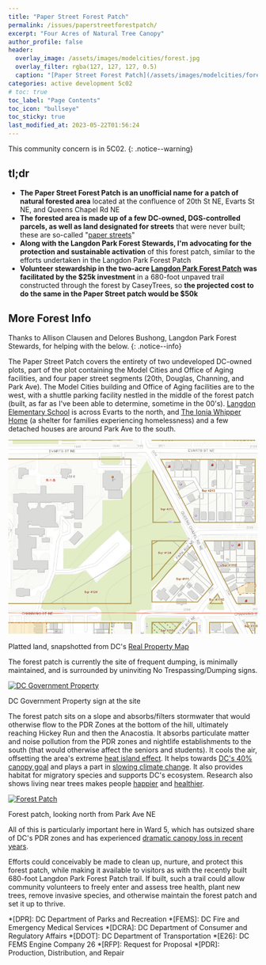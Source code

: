```yaml
---
title: "Paper Street Forest Patch"
permalink: /issues/paperstreetforestpatch/
excerpt: "Four Acres of Natural Tree Canopy"
author_profile: false
header:
  overlay_image: /assets/images/modelcities/forest.jpg
  overlay_filter: rgba(127, 127, 127, 0.5)
  caption: "[Paper Street Forest Patch](/assets/images/modelcities/forest.jpg)"
categories: active development 5c02
# toc: true
toc_label: "Page Contents"
toc_icon: "bullseye"
toc_sticky: true
last_modified_at: 2023-05-22T01:56:24
---
```

<div id="development-map" class="map-container"></div>
This community concern is in 5C02.
{: .notice--warning}

## tl;dr
- **The Paper Street Forest Patch is an unofficial name for a patch of natural forested area** located at the confluence of 20th St NE, Evarts St NE, and Queens Chapel Rd NE
- **The forested area is made up of a few DC-owned, DGS-controlled parcels, as well as land designated for streets** that were never built; these are so-called "[paper streets](https://wamu.org/story/20/02/17/paper-streets-arent-real-but-they-can-lead-to-big-problems-for-developers/)"
- **Along with the Langdon Park Forest Stewards, I'm advocating for the protection and sustainable activation** of this forest patch, similar to the efforts undertaken in the Langdon Park Forest Patch
- **Volunteer stewardship in the two-acre [Langdon Park Forest Patch](https://biologistsoup.wordpress.com/2022/10/04/a-little-more-about-langdon-forest-patch/) was facilitated by the $25k investment** in a 680-foot unpaved trail constructed through the forest by CaseyTrees, so **the projected cost to do the same in the Paper Street patch would be $50k**

## More Forest Info
Thanks to Allison Clausen and Delores Bushong, Langdon Park Forest Stewards, for helping with the below.
{: .notice--info}

The Paper Street Patch covers the entirety of two undeveloped DC-owned plots, part of the plot containing the Model Cities and Office of Aging facilities, and four paper street segments (20th, Douglas, Channing, and Park Ave). The Model Cities building and Office of Aging facilities are to the west, with a shuttle parking facility nestled in the middle of the forest patch (built, as far as I've been able to determine, sometime in the 00's). [Langdon Elementary School](https://www.langdonelementaryschool.org/) is across Evarts to the north, and [The Ionia Whipper Home](http://ioniawhipperhome.org/about-us/) (a shelter for families experiencing homelessness) and a few detached houses are around Park Ave to the south.

[![Real Property Map](/assets/images/modelcities/plats.png)](/assets/images/modelcities/plats.png)
<p class="caption">Platted land, snapshotted from DC's <a href="https://dcgis.maps.arcgis.com/apps/webappviewer/index.html?id=9a5c11c11dd347cc9c05d64499cc98ee">Real Property Map</a></p>

The forest patch is currently the site of frequent dumping, is minimally maintained, and is surrounded by uninviting No Trespassing/Dumping signs.

[![DC Government Property](/assets/images/modelcities/no-trespassing.png)](/assets/images/modelcities/no-trespassing.png)
<p class="caption">DC Government Property sign at the site</p>

The forest patch sits on a slope and absorbs/filters stormwater that would otherwise flow to the PDR Zones at the bottom of the hill, ultimately reaching Hickey Run and then the Anacostia. It absorbs particulate matter and noise pollution from the PDR zones and nightlife establishments to the south (that would otherwise affect the seniors and students). It cools the air, offsetting the area's extreme [heat island effect](https://www.dcpolicycenter.org/publications/urban-heat-islands/). It helps towards [DC's 40% canopy goal](https://storymaps.arcgis.com/stories/62580ba81fc34563b1bae8e8416ee16d) and plays a part in [slowing climate change](https://www.rainforest-alliance.org/insights/how-forests-fight-climate-change/). It also provides habitat for migratory species and supports DC's ecosystem. Research also shows living near trees makes people [happier](https://www.mdpi.com/1660-4601/15/12/2804) and [healthier](https://www.washingtonpost.com/news/energy-environment/wp/2015/07/09/scientists-have-discovered-that-living-near-trees-is-good-for-your-health/).

[![Forest Patch](/assets/images/modelcities/forest.jpg)](/assets/images/modelcities/forest.jpg)
<p class="caption">Forest patch, looking north from Park Ave NE</p>

All of this is particularly important here in Ward 5, which has outsized share of DC's PDR zones and has experienced [dramatic canopy loss in recent years](https://caseytrees.org/get-involved/conservation-easements/).

Efforts could conceivably be made to clean up, nurture, and protect this forest patch, while making it available to visitors as with the recently built 680-foot Langdon Park Forest Patch trail. If built, such a trail could allow community volunteers to freely enter and assess tree health, plant new trees, remove invasive species, and otherwise maintain the forest patch and set it up to thrive.

*[DPR]: DC Department of Parks and Recreation
*[FEMS]: DC Fire and Emergency Medical Services
*[DCRA]: DC Department of Consumer and Regulatory Affairs
*[DDOT]: DC Department of Transportation
*[E26]: DC FEMS Engine Company 26
*[RFP]: Request for Proposal
*[PDR]: Production, Distribution, and Repair

<script>
var map = L.map('development-map',  {
      zoomSnap: 0.25
  }).setView([38.92331221130734, -76.97628769922949], 17.5);
  L.tileLayer('https://{s}.tile.openstreetmap.org/{z}/{x}/{y}.png', {
      maxZoom: 19,
      attribution: '© OpenStreetMap'
  }).addTo(map);

  var polygon = L.polygon([[38.924159526531064, -76.97599908296874], [38.9231215639874, -76.97756196724863], [38.92240557281122, -76.97771444376374], [38.92242251943143, -76.9760753212263], [38.92339270668859, -76.97540006808794], [38.924159526531064, -76.97599908296874]], {color: 'red'}).addTo(map);
</script>

